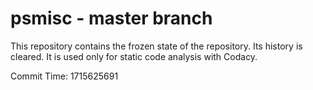 # psmisc - master branch

This repository contains the frozen state of the repository.
Its history is cleared. It is used only for static code
analysis with Codacy.

Commit Time: 1715625691